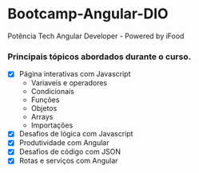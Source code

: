 
# Bootcamp-Angular-DIO
Potência Tech Angular Developer - Powered by iFood

### Principais tópicos abordados durante o curso.

   
 - [x] Página interativas com Javascript
    - Variaveis e operadores
    - Condicionais
    - Funções
    - Objetos
    - Arrays
    - Importações
 - [x] Desafios de lógica com Javascript
 - [x] Produtividade com Angular
 - [x] Desafios de código com JSON
 - [x] Rotas e serviços com Angular
